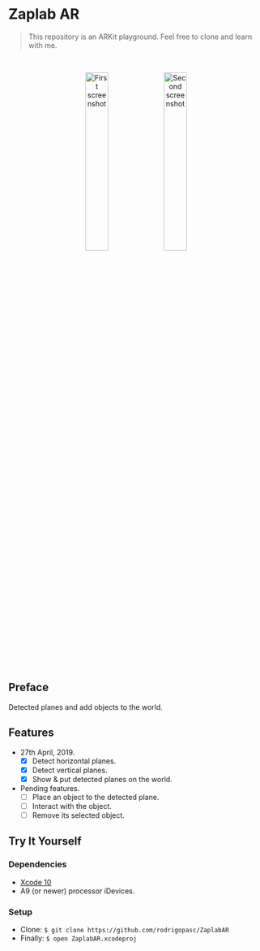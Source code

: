 # Zaplab AR
> This repository is an ARKit playground. Feel free to clone and learn with me.

<br />

<p align="center">
  <img src="https://i.imgur.com/At3OZgO.png" width="30%" alt="First screenshot" />
  <img src="https://i.imgur.com/hePkQO9.png" width="30%" alt="Second screenshot" />
</p>

## Preface
Detected planes and add objects to the world.

## Features
* 27th April, 2019.
  * [x] Detect horizontal planes.
  * [x] Detect vertical planes.
  * [x] Show & put detected planes on the world.
* Pending features.
  * [ ] Place an object to the detected plane.
  * [ ] Interact with the object.
  * [ ] Remove its selected object.

## Try It Yourself

### Dependencies
* [Xcode 10](https://developer.apple.com/xcode)
* A9 (or newer) processor iDevices.

### Setup
* Clone: `$ git clone https://github.com/rodrigopasc/ZaplabAR`
* Finally: `$ open ZaplabAR.xcodeproj`
